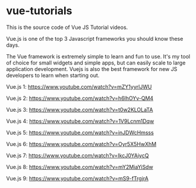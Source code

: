 # vue-tutorials

This is the source code of Vue JS Tutorial videos.

Vue.js is one of the top 3 Javascript frameworks you should know these days. 

The Vue framework is extremely simple to learn and fun to use.
It's my tool of choice for small widgets and simple apps, but can easily scale to large application development.
Vuejs is also the best framework for new JS developers to learn when starting out.

Vue.js 1: https://www.youtube.com/watch?v=mZY1yyrlJWU

Vue.js 2: https://www.youtube.com/watch?v=h6lhOYv-QM4

Vue.js 3: https://www.youtube.com/watch?v=t0w2KLOLaTA

Vue.js 4: https://www.youtube.com/watch?v=1V9Lcnm1Dqw

Vue.js 5: https://www.youtube.com/watch?v=inJDWcHmsss

Vue.js 6: https://www.youtube.com/watch?v=Oyr5X5HwXhM

Vue.js 7: https://www.youtube.com/watch?v=IkcJ0YAiycQ

Vue.js 8: https://www.youtube.com/watch?v=mY2MiaYiSdw

Vue.js 9: https://www.youtube.com/watch?v=mS9-fTrgjrA
